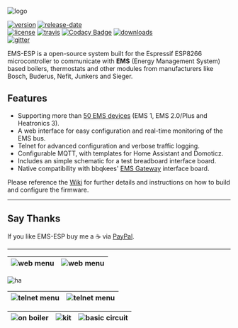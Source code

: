 ![logo](https://emsesp.github.io/docs/_media/logo/EMS-ESP_logo_dark.png)

[![version](https://img.shields.io/github/release/proddy/EMS-ESP.svg?label=Latest%20Release)](https://github.com/proddy/EMS-ESP/blob/main/CHANGELOG.md)
[![release-date](https://img.shields.io/github/release-date/proddy/EMS-ESP.svg?label=Released)](https://github.com/proddy/EMS-ESP/commits/main)
<br />
[![license](https://img.shields.io/github/license/proddy/EMS-ESP.svg)](LICENSE)
[![travis](https://travis-ci.com/proddy/EMS-ESP.svg?branch=dev)](https://travis-ci.com/proddy/EMS-ESP)
[![Codacy Badge](https://api.codacy.com/project/badge/Grade/b8880625bdf841d4adb2829732030887)](https://app.codacy.com/app/proddy/EMS-ESP?utm_source=github.com&utm_medium=referral&utm_content=proddy/EMS-ESP&utm_campaign=Badge_Grade_Settings)
[![downloads](https://img.shields.io/github/downloads/proddy/EMS-ESP/total.svg)](https://github.com/proddy/EMS-ESP/releases)
<br />
[![gitter](https://img.shields.io/gitter/room/EMS-ESP/EMS-ESP.svg)](https://gitter.im/EMS-ESP/community)
<br>

EMS-ESP is a open-source system built for the Espressif ESP8266 microcontroller to communicate with **EMS** (Energy Management System) based boilers, thermostats and other modules from manufacturers like Bosch, Buderus, Nefit, Junkers and Sieger.

## Features

* Supporting more than [50 EMS devices](https://emsesp.github.io/docs/#/Supported-EMS-Devices) (EMS 1, EMS 2.0/Plus and Heatronics 3).
* A web interface for easy configuration and real-time monitoring of the EMS bus.
* Telnet for advanced configuration and verbose traffic logging.
* Configurable MQTT, with templates for Home Assistant and Domoticz.
* Includes an simple schematic for a test breadboard interface board.
* Native compatibility with bbqkees' [EMS Gateway](https://bbqkees-electronics.nl/) interface board.

Please reference the [Wiki](https://emsesp.github.io/docs) for further details and instructions on how to build and configure the firmware.

---

## Say Thanks
If you like EMS-ESP buy me a :coffee: via [PayPal](https://www.paypal.me/prderbyshire/2).

---

| ![web menu](https://emsesp.github.io/docs/_media/web/system_status.PNG) | ![web menu](https://emsesp.github.io/docs/_media/web/ems_dashboard.PNG) |
| - | - |
![ha](https://emsesp.github.io/docs/_media/home%20assistant/ha.png)

| ![telnet menu](https://emsesp.github.io/docs/_media/telnet/telnet_menu.jpg) | ![telnet menu](https://emsesp.github.io/docs/_media/telnet/telnet_stats.PNG) |
| - | - |

| ![on boiler](https://emsesp.github.io/docs/_media/ems%20gateway/on-boiler.jpg) | ![kit](https://emsesp.github.io/docs/_media/ems%20gateway/ems-kit-2.jpg) | ![basic circuit](https://emsesp.github.io/docs/_media/ems%20gateway/ems-board-white.jpg) |
| - | - | - |

